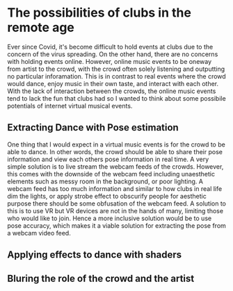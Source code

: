 # The possibilities of clubs in the remote age

Ever since Covid, it's become difficult to hold events at clubs due to the concern of the virus spreading.
On the other hand, there are no concerns with holding events online. However, online music events to be oneway from artist to the crowd, with the crowd often solely listening and outputting no particular inforamation. This is in contrast to real events where the crowd would dance, enjoy music in their own taste, and interact with each other. With the lack of interaction between the crowds, the online music events tend to lack the fun that clubs had so I wanted to think about some possibile potentials of internet virtual musical events.

## Extracting Dance with Pose estimation

One thing that I would expect in a virtual music events is for the crowd to be able to dance. In other words, the crowd should be able to share their pose information and view each others pose information in real time.
A very simple solution is to live stream the webcam feeds of the crowds. However, this comes with the downside of the webcam feed including unaesthetic elements such as messy room in the background, or poor lighting.
A webcam feed has too much information and similar to how clubs in real life dim the lights, or apply strobe effect to obscurify people for aesthetic purpose there should be some obfusation of the webcam feed.
A solution to this is to use VR but VR devices are not in the hands of many, limiting those who would like to join. Hence a more inclusive solution would be to use pose accuracy, which makes it a viable solution for extracting the pose from a webcam video feed.

## Applying effects to dance with shaders

## Bluring the role of the crowd and the artist
